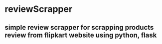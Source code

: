 # reviewScrapper

## simple review scrapper for scrapping products review from flipkart website using python, flask
